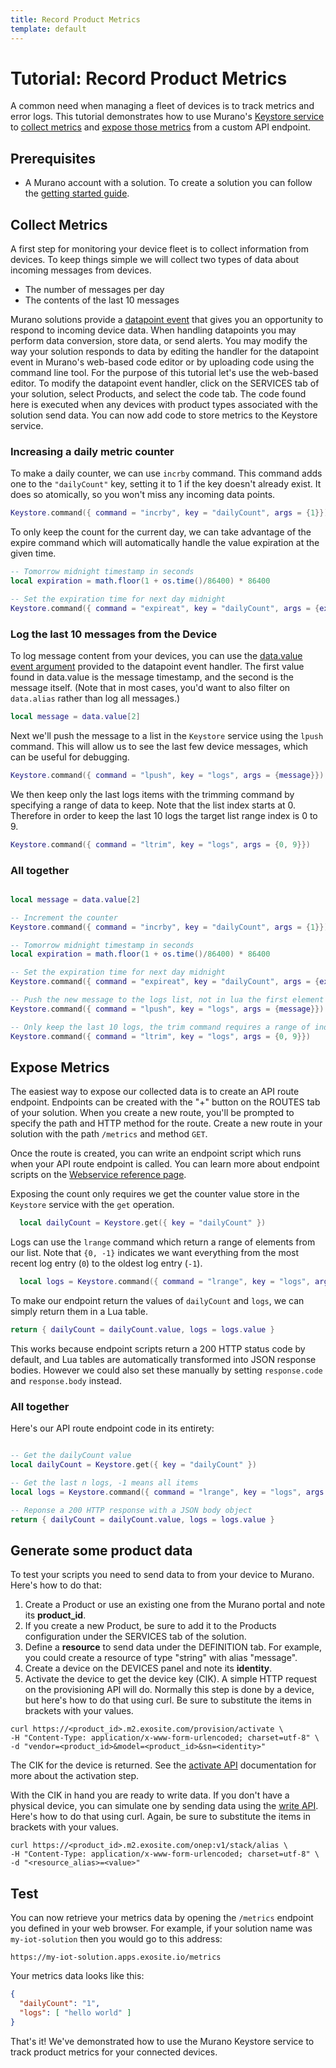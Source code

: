 ```yaml
---
title: Record Product Metrics
template: default
---
```


# Tutorial: Record Product Metrics

A common need when managing a fleet of devices is to track metrics and error logs. This tutorial demonstrates how to use Murano's [Keystore service](../../services/keystore#) to [collect metrics](#collect-metrics) and [expose those metrics](#expose-metrics) from a custom API endpoint.

## Prerequisites

* A Murano account with a solution. To create a solution you can follow the [getting started guide](../../get-started/solutions/exampleapp/#).


## Collect Metrics

A first step for monitoring your device fleet is to collect information from devices. To keep things simple we will collect two types of data about incoming messages from devices.

* The number of messages per day
* The contents of the last 10 messages

Murano solutions provide a [datapoint event](../../services/device/#datapoint) that gives you an opportunity to respond to incoming device data. When handling datapoints you may perform data conversion, store data, or send alerts. You may modify the way your solution responds to data by editing the handler for the datapoint event in Murano's web-based code editor or by uploading code using the command line tool. For the purpose of this tutorial let's use the web-based editor. To modify the datapoint event handler, click on the SERVICES tab of your solution, select Products, and select the code tab. The code found here is executed when any devices with product types associated with the solution send data. You can now add code to store metrics to the Keystore service.

### Increasing a daily metric counter

To make a daily counter, we can use `incrby` command. This command adds one to the `"dailyCount"` key, setting it to 1 if the key doesn't already exist. It does so atomically, so you won't miss any incoming data points.

```lua
Keystore.command({ command = "incrby", key = "dailyCount", args = {1}})
```

To only keep the count for the current day, we can take advantage of the expire command which will automatically handle the value expiration at the given time.

```lua
-- Tomorrow midnight timestamp in seconds
local expiration = math.floor(1 + os.time()/86400) * 86400

-- Set the expiration time for next day midnight
Keystore.command({ command = "expireat", key = "dailyCount", args = {expiration} })
```

### Log the last 10 messages from the Device

To log message content from your devices, you can use the [data.value event argument](../../services/device/#datapoint) provided to the datapoint event handler. The first value found in data.value is the message timestamp, and the second is the message itself. (Note that in most cases, you'd want to also filter on `data.alias` rather than log all messages.)

```lua
local message = data.value[2]
```

Next we'll push the message to a list in the `Keystore` service using the `lpush` command. This will allow us to see the last few device messages, which can be useful for debugging.

```lua
Keystore.command({ command = "lpush", key = "logs", args = {message}})
```

We then keep only the last logs items with the trimming command by specifying a range of data to keep. Note that the list index starts at 0.
Therefore in order to keep the last 10 logs the target list range index is 0 to 9.

```lua
Keystore.command({ command = "ltrim", key = "logs", args = {0, 9}})
```

### All together

```lua

local message = data.value[2]

-- Increment the counter
Keystore.command({ command = "incrby", key = "dailyCount", args = {1}})

-- Tomorrow midnight timestamp in seconds
local expiration = math.floor(1 + os.time()/86400) * 86400

-- Set the expiration time for next day midnight
Keystore.command({ command = "expireat", key = "dailyCount", args = {expiration} })

-- Push the new message to the logs list, not in lua the first element start at index 1
Keystore.command({ command = "lpush", key = "logs", args = {message}})

-- Only keep the last 10 logs, the trim command requires a range of index to keep (starting with 0).
Keystore.command({ command = "ltrim", key = "logs", args = {0, 9}})

```


## Expose Metrics

The easiest way to expose our collected data is to create an API route endpoint. Endpoints can be created with the "+" button on the ROUTES tab of your solution. When you create a new route, you'll be prompted to specify the path and HTTP method for the route. Create a new route in your solution with the path `/metrics` and method `GET`.

Once the route is created, you can write an endpoint script which runs when your API route endpoint is called. You can learn more about endpoint scripts on the [Webservice reference page](../../services/webservice).

Exposing the count only requires we get the counter value store in the `Keystore` service with the `get` operation.

```lua
  local dailyCount = Keystore.get({ key = "dailyCount" })
```

Logs can use the `lrange` command which return a range of elements from our list. Note that `{0, -1}` indicates we want everything from the most recent log entry (`0`) to the oldest log entry (`-1`).

```lua
  local logs = Keystore.command({ command = "lrange", key = "logs", args = {0, -1}})
```

To make our endpoint return the values of `dailyCount` and `logs`, we can simply return them in a Lua table. 

```lua
return { dailyCount = dailyCount.value, logs = logs.value }
```

This works because endpoint scripts return a 200 HTTP status code by default, and Lua tables are automatically transformed into JSON response bodies. However we could also set these manually by setting `response.code` and `response.body` instead.

### All together

Here's our API route endpoint code in its entirety:

```lua

-- Get the dailyCount value
local dailyCount = Keystore.get({ key = "dailyCount" })

-- Get the last n logs, -1 means all items
local logs = Keystore.command({ command = "lrange", key = "logs", args = {0, -1}})

-- Reponse a 200 HTTP response with a JSON body object
return { dailyCount = dailyCount.value, logs = logs.value }

```

## Generate some product data

To test your scripts you need to send data to from your device to Murano. Here's how to do that:

1. Create a Product or use an existing one from the Murano portal and note its **product_id**.
2. If you create a new Product, be sure to add it to the Products configuration under the SERVICES tab of the solution.
3. Define a **resource** to send data under the DEFINITION tab. For example, you could create a resource of type "string" with alias "message".
4. Create a device on the DEVICES panel and note its **identity**.
5. Activate the device to get the device key (CIK). A simple HTTP request on the provisioning API will do. Normally this step is done by a device, but here's how to do that using curl. Be sure to substitute the items in brackets with your values.

```
curl https://<product_id>.m2.exosite.com/provision/activate \
-H "Content-Type: application/x-www-form-urlencoded; charset=utf-8" \
-d "vendor=<product_id>&model=<product_id>&sn=<identity>"
```

The CIK for the device is returned. See the [activate API](../../products/device_api/http/#activate) documentation for more about the activation step.

With the CIK in hand you are ready to write data. If you don't have a physical device, you can simulate one by sending data using the [write API](../../products/device_api/http#write). Here's how to do that using curl. Again, be sure to substitute the items in brackets with your values.

```
curl https://<product_id>.m2.exosite.com/onep:v1/stack/alias \
-H "Content-Type: application/x-www-form-urlencoded; charset=utf-8" \
-d "<resource_alias>=<value>"
```

## Test

You can now retrieve your metrics data by opening the `/metrics` endpoint you defined in your web browser. For example, if your solution name was `my-iot-solution` then you would go to this address:

```
https://my-iot-solution.apps.exosite.io/metrics
```

Your metrics data looks like this:

```JSON
{
  "dailyCount": "1",
  "logs": [ "hello world" ]
}
```

That's it! We've demonstrated how to use the Murano Keystore service to track product metrics for your connected devices.
